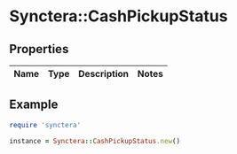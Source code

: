# Synctera::CashPickupStatus

## Properties

| Name | Type | Description | Notes |
| ---- | ---- | ----------- | ----- |

## Example

```ruby
require 'synctera'

instance = Synctera::CashPickupStatus.new()
```

